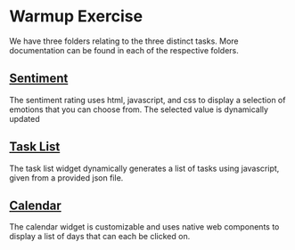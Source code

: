 # Warmup Exercise

We have three folders relating to the three distinct tasks. More documentation can be found in each of the respective folders.
## [Sentiment](https://cse110-sp24-group26.github.io/warmup-exercise/sentiment/)
The sentiment rating uses html, javascript, and css to display a selection of emotions that you can choose from. The selected value is dynamically updated
## [Task List](https://cse110-sp24-group26.github.io/warmup-exercise/task-list/)
The task list widget dynamically generates a list of tasks using javascript, given from a provided json file.
## [Calendar](https://cse110-sp24-group26.github.io/warmup-exercise/calendar/)
The calendar widget is customizable and uses native web components to display a list of days that can each be clicked on.
